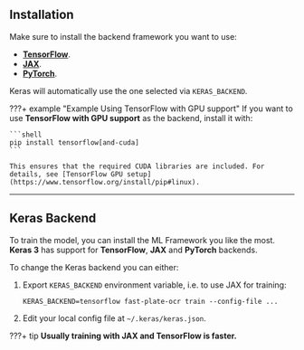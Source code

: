 ## Installation

Make sure to install the backend framework you want to use:

- [**TensorFlow**](https://www.tensorflow.org/install).
- [**JAX**](https://docs.jax.dev/en/latest/installation.html).
- [**PyTorch**](https://pytorch.org/get-started/locally/).

Keras will automatically use the one selected via `KERAS_BACKEND`.

???+ example "Example Using TensorFlow with GPU support"
    If you want to use **TensorFlow with GPU support** as the backend, install it with:

    ```shell
    pip install tensorflow[and-cuda]
    ```

    This ensures that the required CUDA libraries are included. For details, see [TensorFlow GPU setup](https://www.tensorflow.org/install/pip#linux).

---

## Keras Backend

To train the model, you can install the ML Framework you like the most. **Keras 3** has
support for **TensorFlow**, **JAX** and **PyTorch** backends.

To change the Keras backend you can either:

1. Export `KERAS_BACKEND` environment variable, i.e. to use JAX for training:
    ```shell
    KERAS_BACKEND=tensorflow fast-plate-ocr train --config-file ...
    ```
2. Edit your local config file at `~/.keras/keras.json`.

???+ tip
    **Usually training with JAX and TensorFlow is faster.**
